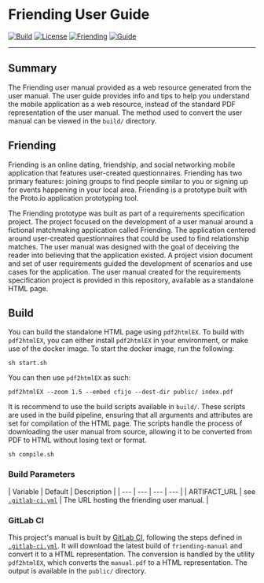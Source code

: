 # Friending User Guide
[![Build][build-badge]][build-link]
[![License][license-badge]][license-link]
[![Friending][friending-badge]][friending-link]
[![Guide][guide-badge]][guide-link]

---

## Summary

The Friending user manual provided as a web resource generated from the user manual.  The user guide provides info and tips to help you understand the mobile application as a web resource, instead of the standard PDF representation of the user manual.  The method used to convert the user manual can be viewed in the `build/` directory.

## Friending

Friending is an online dating, friendship, and social networking mobile application that features user-created questionnaires. Friending has two primary features: joining groups to find people similar to you or signing up for events happening in your local area.  Friending is a prototype built with the Proto.io application prototyping tool.

The Friending prototype was built as part of a requirements specification project.  The project focused on the development of a user manual around a fictional matchmaking application called Friending.  The application centered around user-created questionnaires that could be used to find relationship matches.  The user manual was designed with the goal of deceiving the reader into believing that the application existed.  A project vision document and set of user requirements guided the development of scenarios and use cases for the application.   The user manual created for the requirements specification project is provided in this repository, available as a standalone HTML page.

## Build

You can build the standalone HTML page using `pdf2htmlEX`.  To build with `pdf2htmlEX`, you can either install `pdf2htmlEX` in your environment, or make use of the docker image.  To start the docker image, run the following:

```console
sh start.sh
```

You can then use `pdf2htmlEX` as such:

```console
pdf2htmlEX --zoom 1.5 --embed cfijo --dest-dir public/ index.pdf
```

It is recommend to use the build scripts available in `build/`.   These scripts are used in the build pipeline, ensuring that all arguments and attributes are set for compilation of the HTML page.  The scripts handle the process of downloading the user manual from source, allowing it to be converted from PDF to HTML without losing text or format.

```console
sh compile.sh
```

### Build Parameters

| Variable | Default | Description |
| --- | --- |  --- | --- |
| ARTIFACT_URL | see [`.gitlab-ci.yml`](.gitlab-ci.yml) | The URL hosting the friending user manual. |

### GitLab CI

This project's manual is built by [GitLab CI](https://about.gitlab.com/gitlab-ci/), following the steps defined in [`.gitlab-ci.yml`](.gitlab-ci.yml).  It will download the latest build of `friending-manual` and convert it to a HTML representation.  The conversion is handled by the utility `pdf2htmlEX`, which converts the `manual.pdf` to a HTML representation.  The output is available in the `public/` directory.

[build-badge]: https://gitlab.com/jrbeverly/friending-user-guide/badges/master/build.svg
[build-link]: https://gitlab.com/jrbeverly/friending-user-guide/commits/master

[license-badge]: https://img.shields.io/badge/license-MIT-blue.svg?maxAge=2592000
[license-link]: LICENSE

[friending-badge]: https://img.shields.io/badge/friending-view-blue.svg?maxAge=2592000
[friending-link]: https://jrbeverly.gitlab.io/friending

[guide-badge]: https://img.shields.io/badge/artifacts-view-red.svg?maxAge=2592000
[guide-link]: https://jrbeverly.gitlab.io/friending-user-guide/